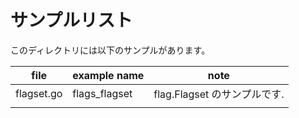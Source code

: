 # サンプルリスト

このディレクトリには以下のサンプルがあります。

| file       | example name  | note                         |
| ---------- | ------------- | ---------------------------- |
| flagset.go | flags_flagset | flag.Flagset のサンプルです. |
|            |               |                              |
